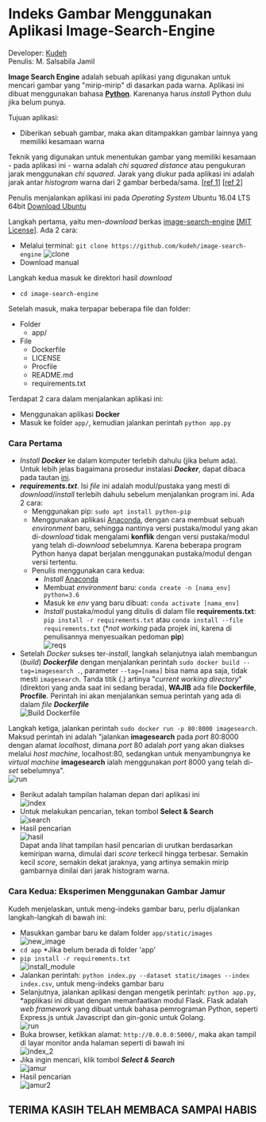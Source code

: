 # Indeks Gambar Menggunakan Aplikasi Image-Search-Engine

Developer: [Kudeh](https://github.com/kudeh)  
Penulis: M. Salsabila Jamil

**Image Search Engine** adalah sebuah aplikasi yang digunakan untuk mencari gambar yang "mirip-mirip" di dasarkan pada warna. Aplikasi ini dibuat menggunakan bahasa **[Python](https://www.python.org/)**.
Karenanya harus _install_ Python dulu jika belum punya.

Tujuan aplikasi:
- Diberikan sebuah gambar, maka akan ditampakkan gambar lainnya yang memiliki kesamaan warna

Teknik yang digunakan untuk menentukan gambar yang memiliki kesamaan - pada aplikasi ini - warna adalah _chi squared distance_ atau pengukuran jarak menggunakan _chi squared_. Jarak yang diukur pada aplikasi ini adalah jarak antar _histogram_ warna dari 2 gambar berbeda/sama. [[ref 1](https://en.wikipedia.org/wiki/Content-based_image_retrieval)] [[ref 2](https://stats.stackexchange.com/questions/184101/comparing-two-histograms-using-chi-square-distance)]

Penulis menjalankan aplikasi ini pada _Operating System_ Ubuntu 16.04 LTS 64bit
[Download Ubuntu](https://ubuntu.com/download/desktop)

Langkah pertama, yaitu men-_download_ berkas [image-search-engine](https://github.com/kudeh/image-search-engine) [[MIT License]](https://github.com/kudeh/image-search-engine/blob/master/LICENSE). Ada 2 cara:
- Melalui terminal: ```git clone https://github.com/kudeh/image-search-engine```
![clone](images/langkah_1.png)
- Download manual

Langkah kedua masuk ke direktori hasil _download_
- ```cd image-search-engine```

Setelah masuk, maka terpapar beberapa file dan folder:
- Folder
    - app/
- File
    - Dockerfile
    - LICENSE
    - Procfile
    - README.md
    - requirements.txt

Terdapat 2 cara dalam menjalankan aplikasi ini:
- Menggunakan aplikasi **Docker**
- Masuk ke folder ```app/```, kemudian jalankan perintah ```python app.py```

### Cara Pertama
- _Install_ ***Docker*** ke dalam komputer terlebih dahulu (jika belum ada). Untuk lebih jelas bagaimana prosedur instalasi ***Docker***, dapat dibaca pada tautan [ini](https://docs.docker.com/install/#supported-platforms).
- ***requirements.txt***. Isi _file_ ini adalah modul/pustaka yang mesti di _download_/_install_ terlebih dahulu sebelum menjalankan program ini. Ada 2 cara:
    - Menggunakan pip: ```sudo apt install python-pip```
    - Menggunakan aplikasi [Anaconda](https://www.anaconda.com/), dengan cara membuat sebuah _environment_ baru, sehingga nantinya versi pustaka/modul yang akan di-_download_ tidak mengalami **konflik** dengan versi pustaka/modul yang telah di-_download_ sebelumnya. Karena beberapa program Python hanya dapat berjalan menggunakan pustaka/modul dengan versi tertentu.
    - Penulis menggunakan cara kedua:
        - _Install_ [Anaconda](https://www.anaconda.com/distribution/)
        - Membuat _environment_ baru: ```conda create -n [nama_env] python=3.6```
        - Masuk ke _env_ yang baru dibuat: ```conda activate [nama_env]```
        - _Install_ pustaka/modul yang ditulis di dalam file **requirements.txt**: ```pip install -r requirements.txt``` atau
        ```conda install --file requirements.txt``` (*_not working_ pada projek ini, karena di penulisannya menyesuaikan pedoman **pip**)  
        ![reqs](images/install_reqs.png)
- Setelah _Docker_ sukses ter-_install_, langkah selanjutnya ialah membangun (_build_) ***Dockerfile*** dengan menjalankan perintah ```sudo docker build --tag=imagesearch .```, parameter ```--tag=[nama]``` bisa nama apa saja, tidak mesti ```imagesearch```. Tanda titik (.) artinya "_current working directory_" (direktori yang anda saat ini sedang berada), **WAJIB** ada file **Dockerfile**, **Procfile**. Perintah ini akan menjalankan semua perintah yang ada di dalam _file_ ***Dockerfile***  
![Build Dockerfile](images/langkah_2.png)

Langkah ketiga, jalankan perintah ```sudo docker run -p 80:8000 imagesearch```. Maksud perintah ini adalah "jalankan **imagesearch** pada _port_ 80:8000 dengan alamat _localhost_, dimana _port_ 80 adalah _port_ yang akan diakses melalui _host machine_, localhost:80, sedangkan untuk menyambungnya ke _virtual machine_ **imagesearch** ialah menggunakan _port_ 8000 yang telah di-_set_ sebelumnya".  
![run](images/langkah_3.png)
- Berikut adalah tampilan halaman depan dari aplikasi ini  
![index](images/langkah_4.png)
- Untuk melakukan pencarian, tekan tombol **Select & Search**  
![search](images/langkah_5.png)
- Hasil pencarian  
![hasil](images/langkah_6.png)  
Dapat anda lihat tampilan hasil pencarian di urutkan berdasarkan kemiripan warna, dimulai dari _score_ terkecil hingga terbesar. Semakin kecil _score_, semakin dekat jaraknya, yang artinya semakin mirip gambarnya dinilai dari jarak histogram warna.

### Cara Kedua: Eksperimen Menggunakan Gambar Jamur
Kudeh menjelaskan, untuk meng-indeks gambar baru, perlu dijalankan langkah-langkah di bawah ini:
- Masukkan gambar baru ke dalam folder ```app/static/images```  
![new_image](images/gambar_baru.png)
- ```cd app``` *Jika belum berada di folder 'app'
- ```pip install -r requirements.txt```  
![install_module](images/install_reqs_1.png)
- Jalankan perintah: ```python index.py --dataset static/images --index index.csv```, untuk meng-indeks gambar baru
- Selanjutnya, jalankan aplikasi dengan mengetik perintah: ```python app.py```, *applikasi ini dibuat dengan memanfaatkan modul Flask. Flask adalah _web framework_ yang dibuat untuk bahasa pemrograman Python, seperti Express.js untuk Javascript dan gin-gonic untuk Golang.  
![run](images/run_2.png)
- Buka browser, ketikkan alamat: ```http://0.0.0.0:5000/```, maka akan tampil di layar monitor anda halaman seperti di bawah ini  
![index_2](images/index_2.png)
- Jika ingin mencari, klik tombol ***Select & Search***  
![jamur](images/jamur.png)
- Hasil pencarian  
![jamur2](images/jamur2.png)

## TERIMA KASIH TELAH MEMBACA SAMPAI HABIS

